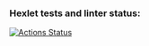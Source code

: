 ### Hexlet tests and linter status:
[![Actions Status](https://github.com/Vandopal/frontend-project-44/workflows/hexlet-check/badge.svg)](https://github.com/Vandopal/frontend-project-44/actions)